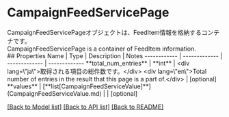 # CampaignFeedServicePage

<div lang=\"ja\">CampaignFeedServicePageオブジェクトは、FeedItem情報を格納するコンテナです。</div> <div lang=\"en\">CampaignFeedServicePage is a container of FeedItem information.</div> 
## Properties
Name | Type | Description | Notes
------------ | ------------- | ------------- | -------------
**total_num_entries** | **int** | &lt;div lang&#x3D;\&quot;ja\&quot;&gt;取得される項目の総件数です。&lt;/div&gt; &lt;div lang&#x3D;\&quot;en\&quot;&gt;Total number of entries in the result that this page is a part of.&lt;/div&gt;  | [optional] 
**values** | [**list[CampaignFeedServiceValue]**](CampaignFeedServiceValue.md) |  | [optional] 

[[Back to Model list]](../README.md#documentation-for-models) [[Back to API list]](../README.md#documentation-for-api-endpoints) [[Back to README]](../README.md)


